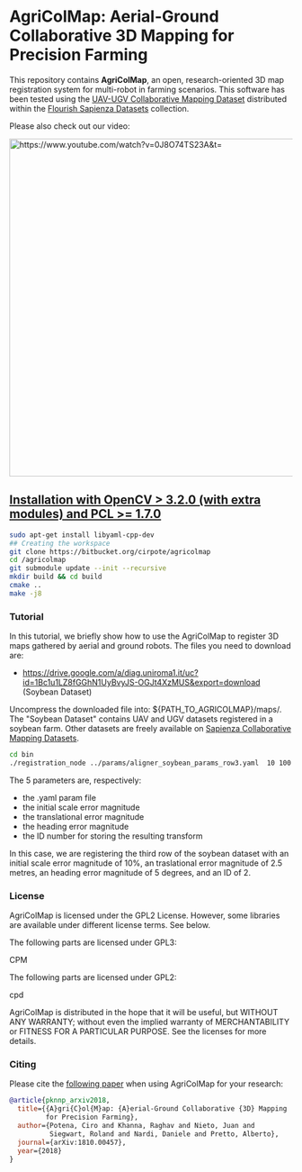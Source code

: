 # AgriColMap: Aerial-Ground Collaborative 3D Mapping for Precision Farming #

This repository contains **AgriColMap**,  an  open,  research-oriented 3D map registration system for multi-robot in farming scenarios. This software has been tested using the [UAV-UGV Collaborative Mapping Dataset](http://www.dis.uniroma1.it/~labrococo/fds/collaborativemapping.html) distributed within the [Flourish Sapienza Datasets](http://www.dis.uniroma1.it/~labrococo/fds/) collection. 

Please also check out our video:

<a href="https://www.youtube.com/watch?v=0J8O74TS23A&t="> <img src="http://www.dis.uniroma1.it/~labrococo/fsd/agricolmap_video_thumbnail.png" alt="https://www.youtube.com/watch?v=0J8O74TS23A&t=" width="600">


## Installation with OpenCV > 3.2.0 (with extra modules) and PCL >= 1.7.0 ##

```bash
sudo apt-get install libyaml-cpp-dev
## Creating the workspace 
git clone https://bitbucket.org/cirpote/agricolmap
cd /agricolmap
git submodule update --init --recursive
mkdir build && cd build
cmake ..
make -j8
```

### Tutorial ###

In this tutorial, we briefly show how to use the AgriColMap to register 3D maps gathered by aerial and ground robots.
The files you need to download are:

- https://drive.google.com/a/diag.uniroma1.it/uc?id=1Bc1u1LZ8fGGhN1UyBvyJS-OGJt4XzMUS&export=download (Soybean Dataset)

Uncompress the downloaded file into: ${PATH_TO_AGRICOLMAP}/maps/. The "Soybean Dataset" contains UAV and UGV datasets registered in a soybean farm. Other datasets are freely available on [Sapienza Collaborative Mapping Datasets](http://www.dis.uniroma1.it/~labrococo/fsd/collaborativemapping.html).

```bash
cd bin
./registration_node ../params/aligner_soybean_params_row3.yaml  10 100 50 2
```

The 5 parameters are, respectively:

  * the .yaml param file
  * the initial scale error magnitude
  * the translational error magnitude
  * the heading error magnitude
  * the ID number for storing the resulting transform

In this case, we are registering the third row of the soybean dataset with an initial scale error magnitude of 10%, an traslational error magnitude of 2.5 metres, an heading error magnitude of 5 degrees, and an ID of 2.

### License ###

AgriColMap is licensed under the GPL2 License. However, some libraries are available under different license terms. See below.

The following parts are licensed under GPL3:

CPM

The following parts are licensed under GPL2:

cpd

AgriColMap is distributed in the hope that it will be useful, but WITHOUT ANY WARRANTY; without even the implied warranty of MERCHANTABILITY or FITNESS FOR A PARTICULAR PURPOSE. See the licenses for more details.

### Citing ###

Please cite the [following paper](https://arxiv.org/abs/1810.00457) when using AgriColMap for your research:

```bibtex
@article{pknnp_arxiv2018,
  title={{A}gri{C}ol{M}ap: {A}erial-Ground Collaborative {3D} Mapping
         for Precision Farming},
  author={Potena, Ciro and Khanna, Raghav and Nieto, Juan and
          Siegwart, Roland and Nardi, Daniele and Pretto, Alberto},
  journal={arXiv:1810.00457},
  year={2018}
}
```

